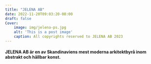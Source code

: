 ```yaml
---
title: "JELENA AB"
date: 2022-11-20T09:03:20-08:00
draft: false
Cover:
    image: img/jelena-ps.jpg
    alt: 'This is a post image' 
    caption: All copyrights reserved to JELENA AB 2023
---
```


#### JELENA AB är en av Skandinaviens mest moderna arkitektbyrå inom abstrakt och hållbar konst. 
